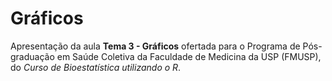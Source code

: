 # Gráficos

Apresentação da aula **Tema 3 - Gráficos** ofertada para o Programa de Pós-graduação em Saúde Coletiva da Faculdade de Medicina da USP (FMUSP), do _Curso de Bioestatística utilizando o R_.
